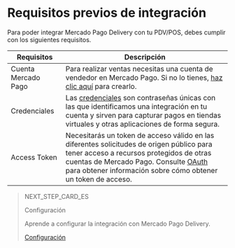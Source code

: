 # Requisitos previos de integración

Para poder integrar Mercado Pago Delivery con tu PDV/POS, debes cumplir con los siguientes requisitos.

| Requisitos | Descripción |
|---|---|
|Cuenta Mercado Pago| Para realizar ventas necesitas una cuenta de vendedor en Mercado Pago. Si no lo tienes, [haz clic aquí](https://www.mercadopago[FAKER][URL][DOMAIN]/hub/registration/landing) para crearlo.|
|Credenciales| Las [credenciales](https://www.mercadopago[FAKER][URL][DOMAIN]/developers/es/guides/resources/credentials) son contraseñas únicas con las que identificamos una integración en tu cuenta y sirven para capturar pagos en tiendas virtuales y otras aplicaciones de forma segura.|
|Access Token| Necesitarás un token de acceso válido en las diferentes solicitudes de origen público para tener acceso a recursos protegidos de otras cuentas de Mercado Pago. Consulte [OAuth](https://www.mercadopago[FAKER][URL][DOMAIN]/developers/es/guides/security/oauth/introduction) para obtener información sobre cómo obtener un token de acceso.|

> NEXT_STEP_CARD_ES
>
> Configuración
>
> Aprende a configurar la integración con Mercado Pago Delivery.
>
> [Configuración](https://www.mercadopago[FAKER][URL][DOMAIN]/developers/es/guides/mp-delivery/configuration)
